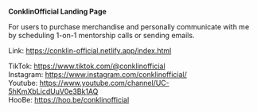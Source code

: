 **ConklinOfficial Landing Page**

For users to purchase merchandise and personally communicate with me by scheduling 1-on-1 mentorship calls or sending emails.

Link: https://conklin-official.netlify.app/index.html
<br />

TikTok: https://www.tiktok.com/@conklinofficial <br />
Instagram: https://www.instagram.com/conklinofficial/ <br />
Youtube: https://www.youtube.com/channel/UC-5hKmXbLicdUuV0e3Bk1AQ <br />
HooBe: https://hoo.be/conklinofficial <br />
